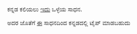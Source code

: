 ಕನ್ನಡ ಕಲಿಯಲು [ಇದು](https://play.google.com/store/apps/details?id=com.pgjpb.learnkannada&hl=en)  ಒಳ್ಳೆಯ ಸಾಧನ.

ಅದರ ಜೊತೆಗೆ [ಈ](https://play.google.com/store/apps/details?id=com.sriandroid.justkannada)
ಸಾಧನದಿಂದ ಕನ್ನಡದಲ್ಲಿ ಟೈಪ್ ಮಾಡಬಹುದು